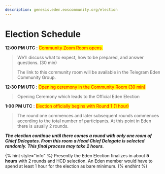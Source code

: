 ```yaml
---
description: genesis.eden.eoscommunity.org/election
---
```


# Election Schedule

**12:00 PM** **UTC** : <mark style="color:red;">Community Zoom Room opens.</mark>&#x20;

> We'll discuss what to expect, how to be prepared, and answer questions. (30 min)&#x20;
>
> The link to this community room will be available in the Telegram Eden Community Group.

**12:30 PM UTC** : <mark style="color:red;">Opening ceremony in the Community Room (30 min)</mark>&#x20;

> Opening Ceremony which leads to the Official Eden Election

**1:00 PM UTC** : <mark style="color:red;">Election officially begins with Round 1 (1 hour)</mark>

> The round one commences and later subsequent rounds commences according to the total number of participants. At this point in Eden there is usually 2 rounds.

_**The election continue until there comes a round with only one room of Chief Delegates. From this room a Head Chief Delegate is selected randomly. This final process may take 2 hours.**_&#x20;

{% hint style="info" %}
Presently the Eden Election finalizes in about **5 hours**  with 2 rounds and HCD selection. An Eden member would have to spend at least 1 hour for the election as bare minimum.
{% endhint %}
